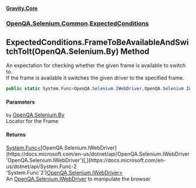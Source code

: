 #### [Gravity.Core](./index.md 'index')
### [OpenQA.Selenium.Common](./OpenQA-Selenium-Common.md 'OpenQA.Selenium.Common').[ExpectedConditions](./OpenQA-Selenium-Common-ExpectedConditions.md 'OpenQA.Selenium.Common.ExpectedConditions')
## ExpectedConditions.FrameToBeAvailableAndSwitchToIt(OpenQA.Selenium.By) Method
An expectation for checking whether the given frame is available to switch to.  
If the frame is available it switches the given driver to the specified frame.  
```csharp
public static System.Func<OpenQA.Selenium.IWebDriver,OpenQA.Selenium.IWebDriver> FrameToBeAvailableAndSwitchToIt(OpenQA.Selenium.By by);
```
#### Parameters
<a name='OpenQA-Selenium-Common-ExpectedConditions-FrameToBeAvailableAndSwitchToIt(OpenQA-Selenium-By)-by'></a>
`by` [OpenQA.Selenium.By](https://docs.microsoft.com/en-us/dotnet/api/OpenQA.Selenium.By 'OpenQA.Selenium.By')  
Locator for the Frame  
  
#### Returns
[System.Func&lt;](https://docs.microsoft.com/en-us/dotnet/api/System.Func-2 'System.Func`2')[OpenQA.Selenium.IWebDriver](https://docs.microsoft.com/en-us/dotnet/api/OpenQA.Selenium.IWebDriver 'OpenQA.Selenium.IWebDriver')[,](https://docs.microsoft.com/en-us/dotnet/api/System.Func-2 'System.Func`2')[OpenQA.Selenium.IWebDriver](https://docs.microsoft.com/en-us/dotnet/api/OpenQA.Selenium.IWebDriver 'OpenQA.Selenium.IWebDriver')[&gt;](https://docs.microsoft.com/en-us/dotnet/api/System.Func-2 'System.Func`2')  
An [OpenQA.Selenium.IWebDriver](https://docs.microsoft.com/en-us/dotnet/api/OpenQA.Selenium.IWebDriver 'OpenQA.Selenium.IWebDriver') to manipulate the browser  
